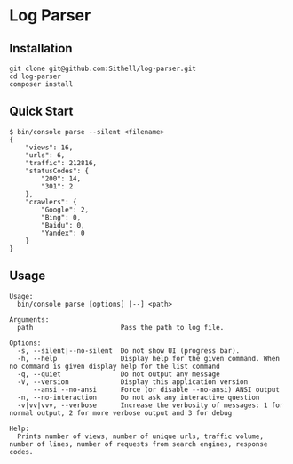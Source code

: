 # Log Parser
## Installation
    git clone git@github.com:Sithell/log-parser.git
    cd log-parser
    composer install

## Quick Start
    $ bin/console parse --silent <filename>
    {
        "views": 16,
        "urls": 6,
        "traffic": 212816,
        "statusCodes": {
            "200": 14,
            "301": 2
        },
        "crawlers": {
            "Google": 2,
            "Bing": 0,
            "Baidu": 0,
            "Yandex": 0
        }
    }

## Usage
    


    Usage:
      bin/console parse [options] [--] <path>

    Arguments:
      path                      Pass the path to log file.

    Options:
      -s, --silent|--no-silent  Do not show UI (progress bar).
      -h, --help                Display help for the given command. When no command is given display help for the list command
      -q, --quiet               Do not output any message
      -V, --version             Display this application version
          --ansi|--no-ansi      Force (or disable --no-ansi) ANSI output
      -n, --no-interaction      Do not ask any interactive question
      -v|vv|vvv, --verbose      Increase the verbosity of messages: 1 for normal output, 2 for more verbose output and 3 for debug

    Help:
      Prints number of views, number of unique urls, traffic volume, number of lines, number of requests from search engines, response codes.

